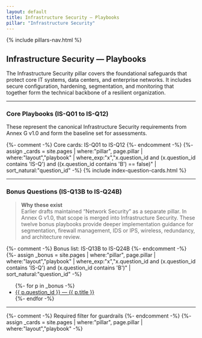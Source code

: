 ```yaml
---
layout: default
title: Infrastructure Security — Playbooks
pillar: "Infrastructure Security"
---
```


{% include pillars-nav.html %}

## Infrastructure Security — Playbooks

The Infrastructure Security pillar covers the foundational safeguards that protect core IT systems, data centers, and enterprise networks.
It includes secure configuration, hardening, segmentation, and monitoring that together form the technical backbone of a resilient organization.

---

### Core Playbooks (IS-Q01 to IS-Q12)

These represent the canonical Infrastructure Security requirements from Annex G v1.0 and form the baseline set for assessments.

{%- comment -%} Core cards: IS-Q01 to IS-Q12 {%- endcomment -%}
{%- assign _cards = site.pages
  | where:"pillar", page.pillar
  | where:"layout","playbook"
  | where_exp:"x","x.question_id and (x.question_id contains 'IS-Q') and ((x.question_id contains 'B') == false)"
  | sort_natural:"question_id" -%}
{% include index-question-cards.html %}

---

### Bonus Questions (IS-Q13B to IS-Q24B)

> **Why these exist**  
> Earlier drafts maintained “Network Security” as a separate pillar. In Annex G v1.0, that scope is merged into Infrastructure Security.
> These twelve bonus playbooks provide deeper implementation guidance for segmentation, firewall management, IDS or IPS, wireless, redundancy, and architecture review.

{%- comment -%} Bonus list: IS-Q13B to IS-Q24B {%- endcomment -%}
{%- assign _bonus = site.pages
  | where:"pillar", page.pillar
  | where:"layout","playbook"
  | where_exp:"x","x.question_id and (x.question_id contains 'IS-Q') and (x.question_id contains 'B')"
  | sort_natural:"question_id" -%}
<ul class="bonus-list">
  {%- for p in _bonus -%}
  <li><a href="{{ p.url | relative_url }}">{{ p.question_id }} — {{ p.title }}</a></li>
  {%- endfor -%}
</ul>

---

{%- comment -%} Required filter for guardrails {%- endcomment -%}
{%- assign _cards = site.pages
  | where:"pillar", page.pillar
  | where:"layout","playbook" -%}

